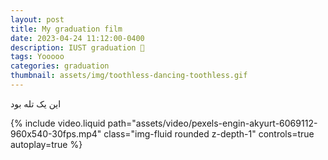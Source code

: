 ```yaml
---
layout: post
title: My graduation film
date: 2023-04-24 11:12:00-0400
description: IUST graduation 💪
tags: Yooooo
categories: graduation
thumbnail: assets/img/toothless-dancing-toothless.gif
---
```

<div class="row mt-3">
    <div class="col-sm-12">
        <p class="text-center mb-0"> این یک تله بود </p>
        {% include video.liquid path="assets/video/pexels-engin-akyurt-6069112-960x540-30fps.mp4" class="img-fluid rounded z-depth-1" controls=true autoplay=true %}
    </div>
</div>
<div class="caption">
</div>
